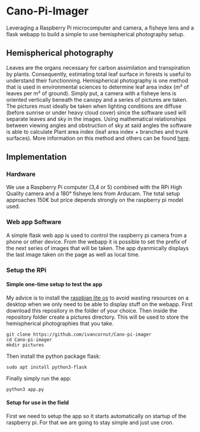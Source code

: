 # Cano-Pi-Imager
Leveraging a Raspberry Pi microcomputer and camera, a fisheye lens and a flask webapp to build a simple to use hemispherical photography setup. 

## Hemispherical photography
Leaves are the organs necessary for carbon assimilation and transpiration by plants. Consequently, estimating total leaf surface in forests is useful to understand their functionning. Hemispherical photography is one method that is used in environmental sciences to determine leaf area index (m² of leaves per m² of ground). Simply put, a camera with a fisheye lens is oriented vertically beneath the canopy and a series of pictures are taken. The pictures must ideally be taken when lighting conditions are diffuse (before sunrise or under heavy cloud cover) since the software used will separate leaves and sky in the images. Using mathematical relationships between viewing angles and obstruction of sky at said angles the software is able to calculate Plant area index (leaf area index + branches and trunk surfaces). More information on this method and others can be found [here](https://canopyphotography.wordpress.com/). 

## Implementation
### Hardware
We use a Raspberry Pi computer (3,4 or 5) combined with the RPi High Quality camera and a 180° fisheye lens from Arducam. The total setup approaches 150€ but price depends strongly on the raspberry pi model used.

### Web app Software
A simple flask web app is used to control the raspberry pi camera from a phone or other device. From the webapp it is possible to set the prefix of the next series of images that will be taken. The app dyanmically displays the last image taken on the page as well as local time.

### Setup the RPi
#### Simple one-time setup to test the app
My advice is to install the [raspbian lite os](https://www.raspberrypi.com/software/operating-systems/) to avoid wasting resources on a desktop when we only need to be able to display stuff on the webapp.
First download this repository in the folder of your choice. Then inside the repository folder create a pictures directory. This will be used to store the hemispherical photographies that you take. 
```shell
git clone https://github.com/ivancornut/Cano-pi-imager
cd Cano-pi-imager
mkdir pictures
```
Then install the python package flask:
```shell
sudo apt install python3-flask
```
Finally simply run the app:
```shell
python3 app.py
```
#### Setup for use in the field
First we need to setup the app so it starts automatically on startup of the raspberry pi. For that we are going to stay simple and just use cron. 

